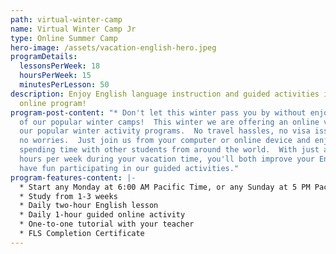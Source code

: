 ```yaml
---
path: virtual-winter-camp
name: Virtual Winter Camp Jr
type: Online Summer Camp
hero-image: /assets/vacation-english-hero.jpeg
programDetails:
  lessonsPerWeek: 18
  hoursPerWeek: 15
  minutesPerLesson: 50
description: Enjoy English language instruction and guided activities in a fun
  online program!
program-post-content: "* Don't let this winter pass you by without enjoying one
  of our popular winter camps!  This winter we are offering an online version of
  our popular winter activity programs.  No travel hassles, no visa issues, and
  no worries.  Just join us from your computer or online device and enjoy
  spending time with other students from around the world.  With just a few
  hours per week during your vacation time, you'll both improve your English and
  have fun participating in our guided activities."
program-features-content: |-
  * Start any Monday at 6:00 AM Pacific Time, or any Sunday at 5 PM Pacific Time
  * Study from 1-3 weeks
  * Daily two-hour English lesson
  * Daily 1-hour guided online activity
  * One-to-one tutorial with your teacher
  * FLS Completion Certificate
---
```

